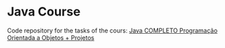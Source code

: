 # Java Course

Code repository for the tasks of the cours: [Java COMPLETO Programação Orientada a Objetos + Projetos](https://www.udemy.com/course/java-curso-completo/)
